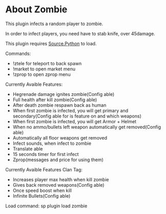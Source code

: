 # About Zombie

This plugin infects a random player to zombie.

In order to infect players, you need have to stab knife, over 45damage.

This plugin requires <a href="https://forums.sourcepython.com/">Source.Python</a> to load.

Commands:
 - !ztele for teleport to back spawn
 - !market to open market menu
 - !zprop to open zprop menu

Currently Avaible Features:
 - Hegrenade damage ignites zombie(Config able)
 - Full health after kill zombie(Config able)
 - After death zombie respawn back as human
 - When first zombie is infected, you will get primary and secondary(Config able for is feature on and which weapons)
 - When first zombie is infected, you will get Armor + Helmet
 - When no ammo/bullets left weapon automatically get removed(Config able)
 - Automatically all floor weapons get removed
 - Infect sounds, when infect to zombie
 - Translate able
 - 15 seconds timer for first infect
 - Zprop(messages and price for using them)
 
Currently Avaible Features Clan Tag:
 - Increases player max health when kill zombie
 - Gives back removed weapons(Config able)
 - Once speed boost when kill
 - Infinite Bullets(Config able)

Load command: sp plugin load zombie
